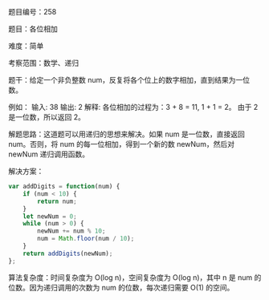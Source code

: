 题目编号：258

题目：各位相加

难度：简单

考察范围：数学、递归

题干：给定一个非负整数 num，反复将各个位上的数字相加，直到结果为一位数。

例如：
输入: 38
输出: 2 
解释: 各位相加的过程为：3 + 8 = 11, 1 + 1 = 2。 由于 2 是一位数，所以返回 2。

解题思路：这道题可以用递归的思想来解决。如果 num 是一位数，直接返回 num。否则，将 num 的每一位相加，得到一个新的数 newNum，然后对 newNum 递归调用函数。

解决方案：

```javascript
var addDigits = function(num) {
    if (num < 10) {
        return num;
    }
    let newNum = 0;
    while (num > 0) {
        newNum += num % 10;
        num = Math.floor(num / 10);
    }
    return addDigits(newNum);
};
```

算法复杂度：时间复杂度为 O(log n)，空间复杂度为 O(log n)，其中 n 是 num 的位数。因为递归调用的次数为 num 的位数，每次递归需要 O(1) 的空间。
